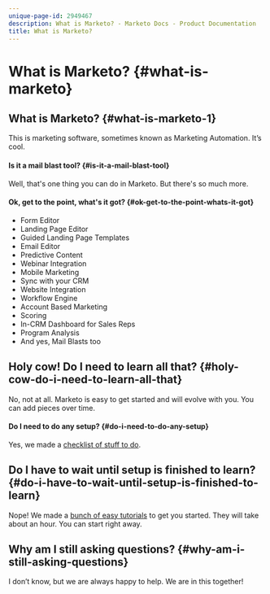 ```yaml
---
unique-page-id: 2949467
description: What is Marketo? - Marketo Docs - Product Documentation
title: What is Marketo?
---
```


# What is Marketo? {#what-is-marketo}

## What is Marketo? {#what-is-marketo-1}

This is marketing software, sometimes known as Marketing Automation. It’s cool.  

#### Is it a mail blast tool? {#is-it-a-mail-blast-tool}

Well, that's one thing you can do in Marketo. But there's so much more.  

#### Ok, get to the point, what's it got? {#ok-get-to-the-point-whats-it-got}

* Form Editor
* Landing Page Editor
* Guided Landing Page Templates
* Email Editor
* Predictive Content
* Webinar Integration
* Mobile Marketing
* Sync with your CRM
* Website Integration
* Workflow Engine
* Account Based Marketing
* Scoring
* In-CRM Dashboard for Sales Reps
* Program Analysis
* And yes, Mail Blasts too

## Holy cow! Do I need to learn all that? {#holy-cow-do-i-need-to-learn-all-that}

No, not at all. Marketo is easy to get started and will evolve with you. You can add pieces over time.  

#### Do I need to do any setup? {#do-i-need-to-do-any-setup}

Yes, we made a [checklist of stuff to do](setup-steps/setup-checklist.md).  

## Do I have to wait until setup is finished to learn? {#do-i-have-to-wait-until-setup-is-finished-to-learn}

Nope! We made a [bunch of easy tutorials](quick-wins.md) to get you started. They will take about an hour. You can start right away.  

## Why am I still asking questions? {#why-am-i-still-asking-questions}

I don’t know, but we are always happy to help. We are in this together! 
